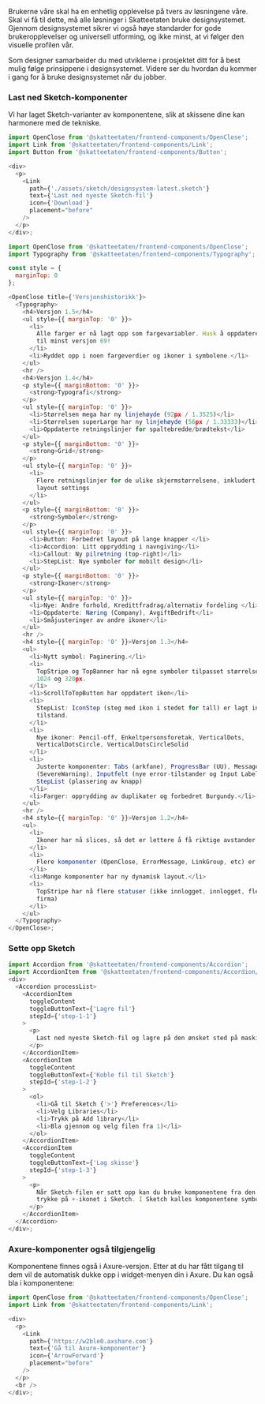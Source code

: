 Brukerne våre skal ha en enhetlig opplevelse på tvers av løsningene våre. Skal vi få til dette, må alle løsninger i Skatteetaten bruke designsystemet. Gjennom designsystemet sikrer vi også høye standarder for gode brukeropplevelser og universell utforming, og ikke minst, at vi følger den visuelle profilen vår.

Som designer samarbeider du med utviklerne i prosjektet ditt for å best mulig følge prinsippene i designsystemet. Videre ser du hvordan du kommer i gang for å bruke designsystemet når du jobber.

### Last ned Sketch-komponenter

Vi har laget Sketch-varianter av komponentene, slik at skissene dine kan harmonere med de tekniske.

```js noeditor
import OpenClose from '@skatteetaten/frontend-components/OpenClose';
import Link from '@skatteetaten/frontend-components/Link';
import Button from '@skatteetaten/frontend-components/Button';

<div>
  <p>
    <Link
      path={'./assets/sketch/designsystem-latest.sketch'}
      text={'Last ned nyeste Sketch-fil'}
      icon={'Download'}
      placement="before"
    />
  </p>
</div>;
```

```js noeditor
import OpenClose from '@skatteetaten/frontend-components/OpenClose';
import Typography from '@skatteetaten/frontend-components/Typography';

const style = {
  marginTop: 0
};

<OpenClose title={'Versjonshistorikk'}>
  <Typography>
    <h4>Versjon 1.5</h4>
    <ul style={{ marginTop: '0' }}>
      <li>
        Alle farger er nå lagt opp som fargevariabler. Husk å oppdatere Sketch
        til minst versjon 69!
      </li>
      <li>Ryddet opp i noen fargeverdier og ikoner i symbolene.</li>
    </ul>
    <hr />
    <h4>Versjon 1.4</h4>
    <p style={{ marginBottom: '0' }}>
      <strong>Typografi</strong>
    </p>
    <ul style={{ marginTop: '0' }}>
      <li>Størrelsen mega har ny linjehøyde (92px / 1.3525)</li>
      <li>Størrelsen superLarge har ny linjehøyde (56px / 1.33333)</li>
      <li>Oppdaterte retningslinjer for spaltebredde/brødtekst</li>
    </ul>
    <p style={{ marginBottom: '0' }}>
      <strong>Grid</strong>
    </p>
    <ul style={{ marginTop: '0' }}>
      <li>
        Flere retningslinjer for de ulike skjermstørrelsene, inkludert konkrete
        layout settings
      </li>
    </ul>
    <p style={{ marginBottom: '0' }}>
      <strong>Symboler</strong>
    </p>
    <ul style={{ marginTop: '0' }}>
      <li>Button: Forbedret layout på lange knapper </li>
      <li>Accordion: Litt opprydding i navngiving</li>
      <li>Callout: Ny pilretning (top-right)</li>
      <li>StepList: Nye symboler for mobilt design</li>
    </ul>
    <p style={{ marginBottom: '0' }}>
      <strong>Ikoner</strong>
    </p>
    <ul style={{ marginTop: '0' }}>
      <li>Nye: Andre forhold, Kredittfradrag/alternativ fordeling </li>
      <li>Oppdaterte: Næring (Company), AvgiftBedrift</li>
      <li>Småjusteringer av andre ikoner</li>
    </ul>
    <hr />
    <h4 style={{ marginTop: '0' }}>Versjon 1.3</h4>
    <ul>
      <li>Nytt symbol: Paginering.</li>
      <li>
        TopStripe og TopBanner har nå egne symboler tilpasset størrelsene 1440,
        1024 og 320px.
      </li>
      <li>ScrollToTopButton har oppdatert ikon</li>
      <li>
        StepList: IconStep (steg med ikon i stedet for tall) er lagt inn som ny
        tilstand.
      </li>
      <li>
        Nye ikoner: Pencil-off, Enkeltpersonsforetak, VerticalDots,
        VerticalDotsCircle, VerticalDotsCircleSolid
      </li>
      <li>
        Justerte komponenter: Tabs (arkfane), ProgressBar (UU), MessageBar
        (SevereWarning), Inputfelt (nye error-tilstander og Input Label),
        StepList (plassering av knapp)
      </li>
      <li>Farger: opprydding av duplikater og forbedret Burgundy.</li>
    </ul>
    <hr />
    <h4 style={{ marginTop: '0' }}>Versjon 1.2</h4>
    <ul>
      <li>
        Ikoner har nå slices, så det er lettere å få riktige avstander i Zeplin.
      </li>
      <li>
        Flere komponenter (OpenClose, ErrorMessage, LinkGroup, etc) er lagt til.
      </li>
      <li>Mange komponenter har ny dynamisk layout.</li>
      <li>
        TopStripe har nå flere statuser (ikke innlogget, innlogget, flerbruker,
        firma)
      </li>
    </ul>
  </Typography>
</OpenClose>;
```

### Sette opp Sketch

```js noeditor
import Accordion from '@skatteetaten/frontend-components/Accordion';
import AccordionItem from '@skatteetaten/frontend-components/Accordion/AccordionItem';
<div>
  <Accordion processList>
    <AccordionItem
      toggleContent
      toggleButtonText={'Lagre fil'}
      stepId={'step-1-1'}
    >
      <p>
        Last ned nyeste Sketch-fil og lagre på den ønsket sted på maskinen din.
      </p>
    </AccordionItem>
    <AccordionItem
      toggleContent
      toggleButtonText={'Koble fil til Sketch'}
      stepId={'step-1-2'}
    >
      <ol>
        <li>Gå til Sketch {'>'} Preferences</li>
        <li>Velg Libraries</li>
        <li>Trykk på Add library</li>
        <li>Bla gjennom og velg filen fra 1)</li>
      </ol>
    </AccordionItem>
    <AccordionItem
      toggleContent
      toggleButtonText={'Lag skisse'}
      stepId={'step-1-3'}
    >
      <p>
        Når Sketch-filen er satt opp kan du bruke komponentene fra den ved å
        trykke på +-ikonet i Sketch. I Sketch kalles komponentene symboler.
      </p>
    </AccordionItem>
  </Accordion>
</div>;
```

### Axure-komponenter også tilgjengelig

Komponentene finnes også i Axure-versjon. Etter at du har fått tilgang til dem vil de automatisk dukke opp i widget-menyen din i Axure. Du kan også bla i komponentene:

```js noeditor
import OpenClose from '@skatteetaten/frontend-components/OpenClose';
import Link from '@skatteetaten/frontend-components/Link';

<div>
  <p>
    <Link
      path={'https://w2ble0.axshare.com'}
      text={'Gå til Axure-komponenter'}
      icon={'ArrowForward'}
      placement="before"
    />
  </p>
  <br />
</div>;
```
